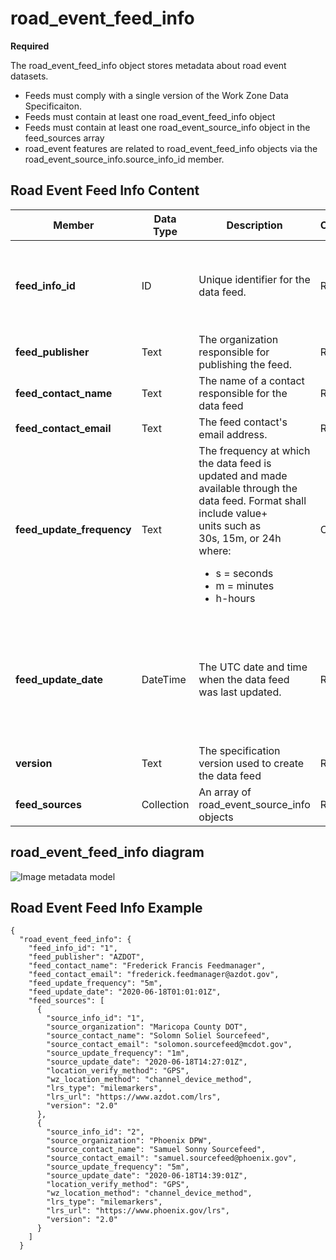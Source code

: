 # road_event_feed_info
**Required**

The road_event_feed_info object stores metadata about road event datasets.
- Feeds must comply with a single version of the Work Zone Data Specificaiton.
- Feeds must contain at least one road_event_feed_info object
- Feeds must contain at least one road_event_source_info object in the feed_sources array
- road_event features are related to road_event_feed_info objects via the road_event_source_info.source_info_id member.

## Road Event Feed Info Content
Member | Data Type | Description | Conformance | Notes
---------- | --------- | ---------------- | ----------- | -----
**feed_info_id** |	ID |	Unique identifier for the data feed. |Required | Primary Key Recommendations on the format of this unique identifier will be made in the future. | 
**feed_publisher** | Text | The organization responsible for publishing the feed. | Required | Example: State DOT
**feed_contact_name** | Text | The name of a contact responsible for the<br>data feed | Required | Example: Jo Help
**feed_contact_email** | Text  | The feed contact's email address. | Required | 
**feed_update_frequency** | Text | The frequency at which the data feed is<br>updated and made available through the<br>data feed. Format shall include value+<br>units such as<br>30s, 15m, or 24h where:<ul><li>s = seconds</li><li>m = minutes</li><li>h-hours</li></ul> | Optional | Example 30s<br>15m<br>24h
**feed_update_date** |	DateTime | The UTC date and time when the data feed was last updated. |	Required | All date/time formats shall use ISO 8601 Data elements and interchange formats – Information interchange. Example: `2016-11-03T19:37:00Z`
**version** | Text | The specification version used to create the data feed | Required |
**feed_sources** | Collection | An array of road_event_source_info objects | Required |

## road_event_feed_info diagram
![Image metadata model](https://github.com/usdot-jpo-ode/jpo-wzdx/blob/v3-metadata-update/images/feed_source_event_relationship.jpg)

## Road Event Feed Info Example
```
{
  "road_event_feed_info": {
    "feed_info_id": "1",
    "feed_publisher": "AZDOT",
    "feed_contact_name": "Frederick Francis Feedmanager",
    "feed_contact_email": "frederick.feedmanager@azdot.gov",
    "feed_update_frequency": "5m",
    "feed_update_date": "2020-06-18T01:01:01Z",
    "feed_sources": [
      {
        "source_info_id": "1",
        "source_organization": "Maricopa County DOT",
        "source_contact_name": "Solomn Soliel Sourcefeed",
        "source_contact_email": "solomon.sourcefeed@mcdot.gov",
        "source_update_frequency": "1m",
        "source_update_date": "2020-06-18T14:27:01Z",
        "location_verify_method": "GPS",
        "wz_location_method": "channel_device_method",
        "lrs_type": "milemarkers",
        "lrs_url": "https://www.azdot.com/lrs",
        "version": "2.0"
      },
      {
        "source_info_id": "2",
        "source_organization": "Phoenix DPW",
        "source_contact_name": "Samuel Sonny Sourcefeed",
        "source_contact_email": "samuel.sourcefeed@phoenix.gov",
        "source_update_frequency": "5m",
        "source_update_date": "2020-06-18T14:39:01Z",
        "location_verify_method": "GPS",
        "wz_location_method": "channel_device_method",
        "lrs_type": "milemarkers",
        "lrs_url": "https://www.phoenix.gov/lrs",
        "version": "2.0"
      }
    ]
  }
  ```
